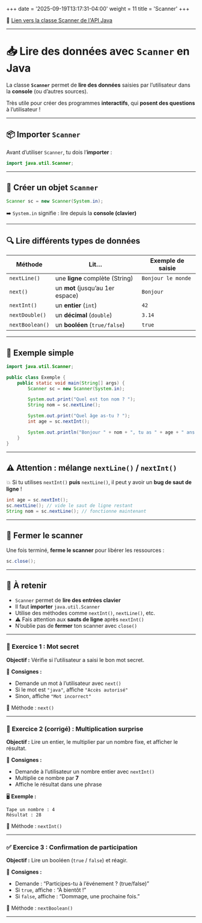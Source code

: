+++
date = '2025-09-19T13:17:31-04:00'
weight = 11
title = 'Scanner'
+++

🍥 [Lien vers la classe Scanner de l'API Java](https://docs.oracle.com/en/java/javase/19/docs/api/java.base/java/util/Scanner.html)


---

# 📥 Lire des données avec `Scanner` en Java

La classe **`Scanner`** permet de **lire des données** saisies par l’utilisateur dans la **console** (ou d’autres sources).

Très utile pour créer des programmes **interactifs**, qui **posent des questions** à l’utilisateur !

---

## 📦 Importer `Scanner`

Avant d’utiliser `Scanner`, tu dois l’**importer** :

```java
import java.util.Scanner;
```

---

## 🧱 Créer un objet `Scanner`

```java
Scanner sc = new Scanner(System.in);
```

➡️ `System.in` signifie : lire depuis la **console (clavier)**

---

## 🔍 Lire différents types de données

| Méthode         | Lit…                             | Exemple de saisie  |
| --------------- | -------------------------------- | ------------------ |
| `nextLine()`    | une **ligne** complète (String)  | `Bonjour le monde` |
| `next()`        | un **mot** (jusqu’au 1er espace) | `Bonjour`          |
| `nextInt()`     | un **entier** (`int`)            | `42`               |
| `nextDouble()`  | un **décimal** (`double`)        | `3.14`             |
| `nextBoolean()` | un **booléen** (`true/false`)    | `true`             |

---

## 🧪 Exemple simple

```java
import java.util.Scanner;

public class Exemple {
    public static void main(String[] args) {
        Scanner sc = new Scanner(System.in);

        System.out.print("Quel est ton nom ? ");
        String nom = sc.nextLine();

        System.out.print("Quel âge as-tu ? ");
        int age = sc.nextInt();

        System.out.println("Bonjour " + nom + ", tu as " + age + " ans !");
    }
}
```

---

## ⚠️ Attention : mélange `nextLine()` / `nextInt()`

💥 Si tu utilises `nextInt()` **puis** `nextLine()`, il peut y avoir un **bug de saut de ligne** !

```java
int age = sc.nextInt();
sc.nextLine(); // vide le saut de ligne restant
String nom = sc.nextLine(); // fonctionne maintenant
```

---

## 🧼 Fermer le scanner

Une fois terminé, **ferme le scanner** pour libérer les ressources :

```java
sc.close();
```

---

## 🧠 À retenir

* `Scanner` permet de **lire des entrées clavier**
* Il faut **importer** `java.util.Scanner`
* Utilise des méthodes comme `nextInt()`, `nextLine()`, etc.
* ⚠️ Fais attention aux **sauts de ligne** après `nextInt()`
* N’oublie pas de **fermer** ton scanner avec `close()`


---

### 🎯 Exercice 1 : Mot secret

**Objectif :** Vérifie si l’utilisateur a saisi le bon mot secret.

🧾 **Consignes :**

* Demande un mot à l’utilisateur avec `next()`
* Si le mot est `"java"`, affiche `"Accès autorisé"`
* Sinon, affiche `"Mot incorrect"`

🔧 Méthode : `next()`

---

### 🧮 **Exercice 2 (corrigé) : Multiplication surprise**

**Objectif :** Lire un entier, le multiplier par un nombre fixe, et afficher le résultat.

🧾 **Consignes :**

* Demande à l’utilisateur un nombre entier avec `nextInt()`
* Multiplie ce nombre par **7**
* Affiche le résultat dans une phrase

🖥️ **Exemple :**

```
Tape un nombre : 4  
Résultat : 28
```

🔧 Méthode : `nextInt()`

---

### ✅ Exercice 3 : Confirmation de participation

**Objectif :** Lire un booléen (`true` / `false`) et réagir.

🧾 **Consignes :**

* Demande : “Participes-tu à l’événement ? (true/false)”
* Si `true`, affiche : “À bientôt !”
* Si `false`, affiche : “Dommage, une prochaine fois.”

🔧 Méthode : `nextBoolean()`

---
